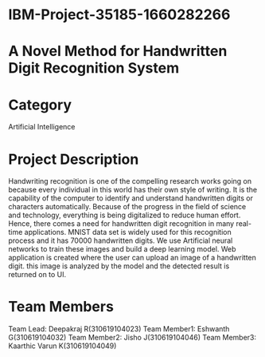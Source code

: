 # IBM-Project-35185-1660282266
# A Novel Method for Handwritten Digit Recognition System
# Category
Artificial Intelligence
# Project Description
Handwriting recognition is one of the compelling research works going on because every individual in this world has their own style of writing. It is the capability of the computer to identify and understand handwritten digits or characters automatically. Because of the progress in the field of science and technology, everything is being digitalized to reduce human effort. Hence, there comes a need for handwritten digit recognition in many real-time applications. MNIST data set is widely used for this recognition process and it has 70000 handwritten digits. We use Artificial neural networks to train these images and build a deep learning model. Web application is created where the user can upload an image of a handwritten digit. this image is analyzed by the model and the detected result is returned on to UI.
# Team Members
Team Lead: Deepakraj R(310619104023)
Team Member1: Eshwanth G(310619104032)
Team Member2: Jisho J(310619104046)
Team Member3: Kaarthic Varun K(310619104049)
